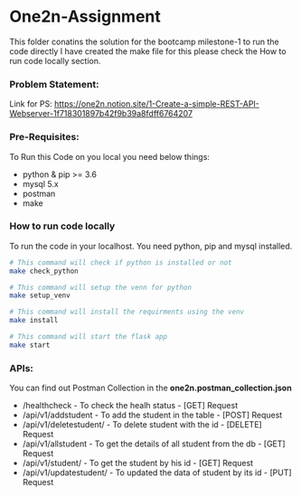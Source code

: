 
# One2n-Assignment
This folder conatins the solution for the bootcamp milestone-1 to run the code directly I have created the make file for this please check the How to run code locally section.

### Problem Statement:
Link for PS: https://one2n.notion.site/1-Create-a-simple-REST-API-Webserver-1f718301897b42f9b39a8fdff6764207

### Pre-Requisites:
To Run this Code on you local you need below things:
* python & pip >= 3.6
* mysql 5.x
* postman
* make

### How to run code locally 

To run the code in your localhost. You need python, pip and mysql installed.

```bash
# This command will check if python is installed or not 
make check_python
```
```bash
# This command will setup the venn for python 
make setup_venv
```
```bash
# This command will install the requirments using the venv
make install
```
```bash
# This command will start the flask app
make start
```

### APIs:

You can find out Postman Collection in the **one2n.postman_collection.json**

* /healthcheck - To check the healh status - [GET] Request
* /api/v1/addstudent - To add the student in the table - [POST] Request
* /api/v1/deletestudent/<id> - To delete student with the id - [DELETE] Request
* /api/v1/allstudent - To get the details of all student from the db - [GET] Request
* /api/v1/student/<id> - To get the student by his id - [GET] Request
* /api/v1/updatestudent/<id> - To updated the data of student by its id - [PUT] Request



